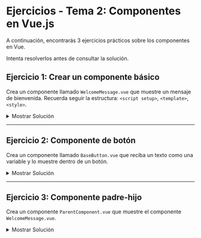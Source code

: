 # **Ejercicios - Tema 2: Componentes en Vue.js**

A continuación, encontrarás 3 ejercicios prácticos sobre los componentes en Vue.

Intenta resolverlos antes de consultar la solución.

## **Ejercicio 1: Crear un componente básico**

Crea un componente llamado `WelcomeMessage.vue` que muestre un mensaje de bienvenida. Recuerda seguir la estructura: `<script setup>`, `<template>`, `<style>`.

<details><summary>Mostrar Solución</summary>

`WelcomeMessage.vue`

```vue
<script setup>
import { ref } from "vue";

const welcomeText = ref("¡Bienvenido al curso de Vue 3!");
</script>

<template>
  <h1>{{ welcomeText }}</h1>
</template>

<style scoped>
h1 {
  color: teal;
  font-weight: bold;
}
</style>
```

</details>

---

## **Ejercicio 2: Componente de botón**

Crea un componente llamado `BaseButton.vue` que reciba un texto como una variable y lo muestre dentro de un botón.

<details><summary>Mostrar Solución</summary>

`BaseButton.vue`

```vue
<script setup>
const label = ref("Click me!");
</script>

<template>
  <button>{{ label }}</button>
</template>

<style scoped>
button {
  padding: 10px 20px;
  background-color: #42b983;
  color: white;
  border: none;
  cursor: pointer;
}
</style>
```

</details>

---

## **Ejercicio 3: Componente padre-hijo**

Crea un componente `ParentComponent.vue` que muestre el componente `WelcomeMessage.vue`.

<details><summary>Mostrar Solución</summary>

`ParentComponent.vue`

```vue
<script setup>
import WelcomeMessage from "./WelcomeMessage.vue";
</script>

<template>
  <div>
    <WelcomeMessage />
  </div>
</template>

<style scoped>
div {
  border: 1px solid #ddd;
  padding: 16px;
}
</style>
```

</details>
